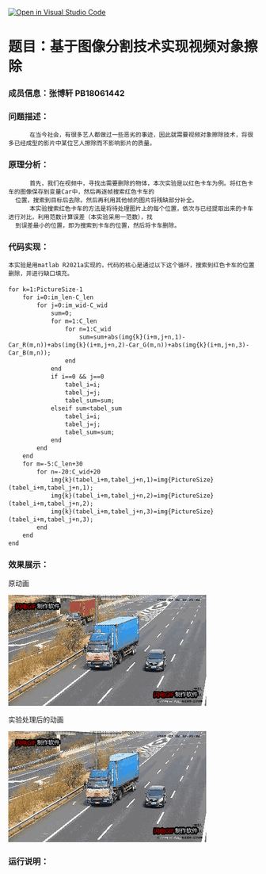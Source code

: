[![Open in Visual Studio Code](https://classroom.github.com/assets/open-in-vscode-f059dc9a6f8d3a56e377f745f24479a46679e63a5d9fe6f495e02850cd0d8118.svg)](https://classroom.github.com/online_ide?assignment_repo_id=6446305&assignment_repo_type=AssignmentRepo)

# 题目：基于图像分割技术实现视频对象擦除

### 成员信息：张博轩 PB18061442
### 问题描述：
          在当今社会，有很多艺人都做过一些恶劣的事迹，因此就需要视频对象擦除技术，将很多已经成型的影片中某位艺人擦除而不影响影片的质量。  
### 原理分析：
          首先，我们在视频中，寻找出需要删除的物体，本次实验是以红色卡车为例。将红色卡车的图像保存到变量Car中，然后再逐帧搜索红色卡车的
      位置，搜索到目标后去除。然后再利用其他帧的图片将残缺部分补全。
          本实验搜索红色卡车的方法是将待处理图片上的每个位置，依次与已经提取出来的卡车进行对比，利用范数计算误差（本实验采用一范数），找
      到误差最小的位置，即为搜索到卡车的位置，然后将卡车删除。
### 代码实现：
    本实验是用matlab R2021a实现的，代码的核心是通过以下这个循环，搜索到红色卡车的位置删除，并进行缺口填充。
    
    for k=1:PictureSize-1
        for i=0:im_len-C_len
            for j=0:im_wid-C_wid
                sum=0;
                for m=1:C_len
                    for n=1:C_wid
                        sum=sum+abs(img{k}(i+m,j+n,1)-Car_R(m,n))+abs(img{k}(i+m,j+n,2)-Car_G(m,n))+abs(img{k}(i+m,j+n,3)-Car_B(m,n));
                    end
                end
                if i==0 && j==0
                    tabel_i=i;
                    tabel_j=j;
                    tabel_sum=sum;
                elseif sum<tabel_sum
                    tabel_i=i;
                    tabel_j=j;
                    tabel_sum=sum; 
                end
            end
        end
        for m=-5:C_len+30
            for n=-20:C_wid+20
                img{k}(tabel_i+m,tabel_j+n,1)=img{PictureSize}(tabel_i+m,tabel_j+n,1);
                img{k}(tabel_i+m,tabel_j+n,2)=img{PictureSize}(tabel_i+m,tabel_j+n,2);
                img{k}(tabel_i+m,tabel_j+n,3)=img{PictureSize}(tabel_i+m,tabel_j+n,3);
            end
        end
    end
### 效果展示：
原动画

![image]( https://github.com/USTC-Computer-Vision-2021/project-cv_mrz/blob/main/原图.gif)

实验处理后的动画

![image]( https://github.com/USTC-Computer-Vision-2021/project-cv_mrz/blob/main/实验结果.gif)
### 运行说明：
